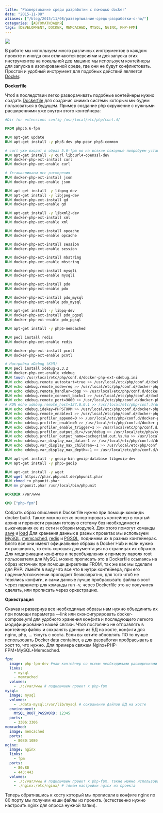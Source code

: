 ```yaml
---
title: "Развертывание среды разработки с помощью docker"
date: "2015-11-08"
aliases: ["/blog/2015/11/08/развертывание-среды-разработки-с-по/"]
categories: [АВТОМАТИЗАЦИЯ]
tags: [DEVELOPMENT, DOCKER, MEMCACHED, MYSQL, NGINX, PHP-FPM]
---
```


![](/img/docker/834870999.jpg)

В работе мы используем много различных инструментов в каждом проекте и иногда они отличаются версиями и для запуска этих инструментов на локальной дев машине мы используем контейнеры для запуска в изолированной среде, где они не будут конфликтовать. Простой и удобный инструмент для подобных действий является [Docker](http://docker.com/).

__Dockerfile__

Чтоб в последствии легко разворачивать подобные контейнеры нужно создать [Dockerfile](https://docs.docker.com/reference/builder/) для создания снимка системы которым мы будем пользоваться в будущем. Пример создание php окружение с нужными расширениями уже внутри этого контейнера:

```Dockerfile
#Dir for extensions config /usr/local/etc/php/conf.d/

FROM php:5.6-fpm

RUN apt-get update
RUN apt-get install -y php5-dev php-pear php5-common

# curl уже входит в образ 5.6-fpm но на всякие пожарные попробуем установить
RUN apt-get install -y curl libcurl4-openssl-dev
RUN docker-php-ext-install curl
RUN docker-php-ext-enable curl

# Устанавливаем все расширения
RUN docker-php-ext-install json
RUN docker-php-ext-enable json

RUN apt-get install -y libpng-dev
RUN apt-get install -y libjpeg-dev
RUN docker-php-ext-install gd
RUN docker-php-ext-enable gd

RUN apt-get install -y libxml2-dev
RUN docker-php-ext-install xml
RUN docker-php-ext-enable xml

RUN docker-php-ext-install opcache
RUN docker-php-ext-enable opcache

RUN docker-php-ext-install session
RUN docker-php-ext-enable session

RUN docker-php-ext-install mbstring
RUN docker-php-ext-enable mbstring

RUN docker-php-ext-install mysqli
RUN docker-php-ext-enable mysqli

RUN docker-php-ext-install pdo
RUN docker-php-ext-enable pdo

RUN docker-php-ext-install pdo_mysql
RUN docker-php-ext-enable pdo_mysql

RUN apt-get install -y libpq-dev
RUN docker-php-ext-install pdo_pgsql
RUN docker-php-ext-enable pdo_pgsql

RUN apt-get install -y php5-memcached

RUN pecl install redis
RUN docker-php-ext-enable redis

RUN docker-php-ext-install pcntl
RUN docker-php-ext-enable pcntl

# Настройка xDebug (КЭП)
RUN pecl install xdebug-2.3.2
RUN docker-php-ext-enable xdebug
RUN touch /usr/local/etc/php/conf.d/docker-php-ext-xdebug.ini
RUN echo xdebug.remote_autostart=true >> /usr/local/etc/php/conf.d/docker-php-ext-xdebug.ini
RUN echo xdebug.remote_mode=req >> /usr/local/etc/php/conf.d/docker-php-ext-xdebug.ini
RUN echo xdebug.remote_handler=dbgp >> /usr/local/etc/php/conf.d/docker-php-ext-xdebug.ini
RUN echo xdebug.remote_connect_back=1 >> /usr/local/etc/php/conf.d/docker-php-ext-xdebug.ini
RUN echo xdebug.remote_port=9000 >> /usr/local/etc/php/conf.d/docker-php-ext-xdebug.ini
# RUN echo xdebug.remote_host=127.0.0.1 >> /usr/local/etc/php/conf.d/docker-php-ext-xdebug.ini
RUN echo xdebug.idekey=PHPSTORM >> /usr/local/etc/php/conf.d/docker-php-ext-xdebug.ini
RUN echo xdebug.remote_enable=1 >> /usr/local/etc/php/conf.d/docker-php-ext-xdebug.ini
RUN echo xdebug.profiler_append=0 >> /usr/local/etc/php/conf.d/docker-php-ext-xdebug.ini
RUN echo xdebug.profiler_enable=0 >> /usr/local/etc/php/conf.d/docker-php-ext-xdebug.ini
RUN echo xdebug.profiler_enable_trigger=1 >> /usr/local/etc/php/conf.d/docker-php-ext-xdebug.ini
RUN echo xdebug.profiler_output_dir=/var/debug >> /usr/local/etc/php/conf.d/docker-php-ext-xdebug.ini
RUN echo xdebug.profiler_output_name=cachegrind.out.%s.%u >> /usr/local/etc/php/conf.d/docker-php-ext-xdebug.ini
RUN echo xdebug.var_display_max_data=-1 >> /usr/local/etc/php/conf.d/docker-php-ext-xdebug.ini
RUN echo xdebug.var_display_max_children=-1 >> /usr/local/etc/php/conf.d/docker-php-ext-xdebug.ini
RUN echo xdebug.var_display_max_depth=-1 >> /usr/local/etc/php/conf.d/docker-php-ext-xdebug.ini

RUN apt-get install -y geoip-bin geoip-database libgeoip-dev
RUN apt-get install -y php5-geoip

RUN apt-get install -y wget
RUN wget https://phar.phpunit.de/phpunit.phar
RUN chmod +x phpunit.phar
RUN mv phpunit.phar /usr/local/bin/phpunit

WORKDIR /var/www

CMD ["php-fpm"]
```

Собрать образ описаный в Dockerfile нужно при помощи команды docker build. Также можно легко эспортировать контейнер в сжатый архив и перенести руками готовую стстему без необходимости выкачивания ее из сети и сборки модулей. Для этого помогут команды 
[save](https://docs.docker.com/reference/commandline/save/) и 
[load](https://docs.docker.com/reference/commandline/load/) Для хранения данных в разных проектах мы используем 
[MySQL](https://hub.docker.com/_/mysql/), 
[memcached](https://hub.docker.com/_/memcached/), 
[redis](https://hub.docker.com/_/redis/) и 
[PGSQL](https://hub.docker.com/_/postgres/), поднимем их в разных контейнерах. Бляго все они имеют официальные образы в Docker Hub и если нужно их расширить, то есть хорошая документация на страницах их образов. Для модификации конфигов и переобъявления к примеру пароля root пользователя для MySQL можно прописать это в Dockerfile ссылаясь на образ источник при помощи директивы FROM, так же как мы сделали для PHP. Имейте в виду что все что в нутри контейнера, при его падении/отключении пропадает безвозвратно, для того чтоб не терялись конфиги, и сами данные лучше пробрасывать файлы в хост через параметр для команды run -v, через Dockerfile это не получится сделать, или прописать через оркестрацию.

__Оркестрация__

Скачав и развернув все необходимые образы нам нужно объединить их при помощи параметра —link или сконфигурировать docker-compose.yml для удобного хранения конфига и последующего легкого модифицирования нашей связки. Чтоб постоянно не отправлять в контейнер файлы и сохранять данные из БД на хосте, конфиги для nginx, php, … тянуть с хоста. Если вы хотите обновлять ПО то лучше использовать Docker data container, а для разработки пробрасывать в хост то, что нужно. Для примера свяжем Nginx+PHP-FPM+MySQL+Memcached.

```yaml
fpm:
  image: php-fpm-dev #наш контейнер со всеми необходимыми расширениями
  links:
    - mysql
    - memcached
  volumes:
    - ./:/var/www # подключаем проект к php-fpm
mysql:
  image: mysql
  volumes:
    - ./data-mysql:/var/lib/mysql # сохранение файлов БД на хосте
  environment:
    MYSQL_ROOT_PASSWORD: 12345
  ports:
    - 3306:3306
memcached:
  image: memcached
  ports:
    - 8080:1080
nginx:
  image: nginx
  links:
    - fpm
  ports:
    - 80:80
    - 443:443
  volumes:
    - ./:/var/www # подключаем проект к php-fpm, также можно использовать volumes_from для подключения разелов из других контейнеров
    - ./nginx:/etc/nginx/ # тянем настройки nginx из проекта
```

Теперь обратившись к хосту который мы прописали в конфиге nginx по 80 порту мы получим наши файлы из проекта. (естественно нужно настроить nginx для опроса нужной папки).